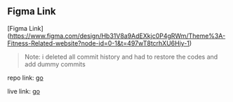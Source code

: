## Figma Link 

[Figma Link] (https://www.figma.com/design/Hb31V8a9AdEXkjc0P4gRWm/Theme%3A-Fitness-Related-website?node-id=0-1&t=497wT8tcrhXU6Hiy-1)

> Note: i deleted all commit history and had to restore the codes and add dummy commits

repo link: [go](https://github.com/mes-shahadat/5-assignment-2)

live link: [go](https://mes-shahadat.github.io/5-assignment-2/)